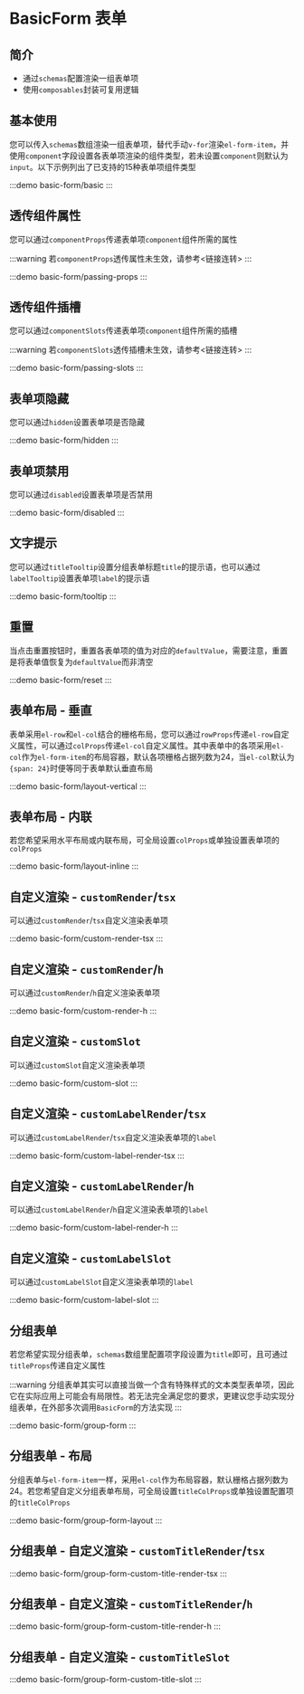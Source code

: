 # BasicForm 表单

## 简介

- 通过`schemas`配置渲染一组表单项
- 使用`composables`封装可复用逻辑

## 基本使用

您可以传入`schemas`数组渲染一组表单项，替代手动`v-for`渲染`el-form-item`，并使用`component`字段设置各表单项渲染的组件类型，若未设置`component`则默认为`input`。以下示例列出了已支持的15种表单项组件类型

:::demo
basic-form/basic
:::

## 透传组件属性

您可以通过`componentProps`传递表单项`component`组件所需的属性

:::warning
若`componentProps`透传属性未生效，请参考<链接连转>
:::

:::demo
basic-form/passing-props
:::

## 透传组件插槽

您可以通过`componentSlots`传递表单项`component`组件所需的插槽

:::warning
若`componentSlots`透传插槽未生效，请参考<链接连转>
:::

:::demo
basic-form/passing-slots
:::

## 表单项隐藏

您可以通过`hidden`设置表单项是否隐藏

:::demo
basic-form/hidden
:::

## 表单项禁用

您可以通过`disabled`设置表单项是否禁用

:::demo
basic-form/disabled
:::

## 文字提示

您可以通过`titleTooltip`设置分组表单标题`title`的提示语，也可以通过`labelTooltip`设置表单项`label`的提示语

:::demo
basic-form/tooltip
:::

## 重置

当点击重置按钮时，重置各表单项的值为对应的`defaultValue`，需要注意，重置是将表单值恢复为`defaultValue`而非清空

:::demo
basic-form/reset
:::

## 表单布局 - 垂直

表单采用`el-row`和`el-col`结合的栅格布局，您可以通过`rowProps`传递`el-row`自定义属性，可以通过`colProps`传递`el-col`自定义属性。其中表单中的各项采用`el-col`作为`el-form-item`的布局容器，默认各项栅格占据列数为24，当`el-col`默认为`{span: 24}`时便等同于表单默认垂直布局

:::demo
basic-form/layout-vertical
:::

## 表单布局 - 内联

若您希望采用水平布局或内联布局，可全局设置`colProps`或单独设置表单项的`colProps`

:::demo
basic-form/layout-inline
:::

## 自定义渲染 - `customRender`/`tsx`

可以通过`customRender`/`tsx`自定义渲染表单项

:::demo
basic-form/custom-render-tsx
:::

## 自定义渲染 - `customRender`/`h`

可以通过`customRender`/`h`自定义渲染表单项

:::demo
basic-form/custom-render-h
:::

## 自定义渲染 - `customSlot`

可以通过`customSlot`自定义渲染表单项

:::demo
basic-form/custom-slot
:::

## 自定义渲染 - `customLabelRender`/`tsx`

可以通过`customLabelRender`/`tsx`自定义渲染表单项的`label`

:::demo
basic-form/custom-label-render-tsx
:::

## 自定义渲染 - `customLabelRender`/`h`

可以通过`customLabelRender`/`h`自定义渲染表单项的`label`

:::demo
basic-form/custom-label-render-h
:::

## 自定义渲染 - `customLabelSlot`

可以通过`customLabelSlot`自定义渲染表单项的`label`

:::demo
basic-form/custom-label-slot
:::

## 分组表单

若您希望实现分组表单，`schemas`数组里配置项字段设置为`title`即可，且可通过`titleProps`传递自定义属性

:::warning
分组表单其实可以直接当做一个含有特殊样式的文本类型表单项，因此它在实际应用上可能会有局限性。若无法完全满足您的要求，更建议您手动实现分组表单，在外部多次调用`BasicForm`的方法实现
:::

:::demo
basic-form/group-form
:::

## 分组表单 - 布局

分组表单与`el-form-item`一样，采用`el-col`作为布局容器，默认栅格占据列数为24。若您希望自定义分组表单布局，可全局设置`titleColProps`或单独设置配置项的`titleColProps`

:::demo
basic-form/group-form-layout
:::

## 分组表单 - 自定义渲染 - `customTitleRender`/`tsx`

:::demo
basic-form/group-form-custom-title-render-tsx
:::

## 分组表单 - 自定义渲染 - `customTitleRender`/`h`

:::demo
basic-form/group-form-custom-title-render-h
:::

## 分组表单 - 自定义渲染 - `customTitleSlot`

:::demo
basic-form/group-form-custom-title-slot
:::
